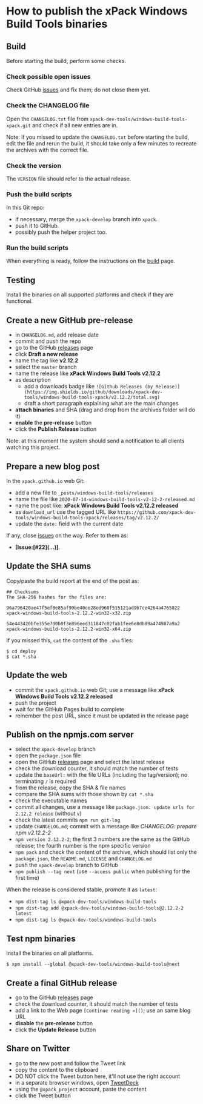 # How to publish the xPack Windows Build Tools binaries

## Build

Before starting the build, perform some checks.

### Check possible open issues

Check GitHub [issues](https://github.com/xpack-dev-tools/windows-build-tools-xpack/issues)
and fix them; do not close them yet.

### Check the CHANGELOG file

Open the `CHANGELOG.txt` file from `xpack-dev-tools/windows-build-tools-xpack.git`
and check if all new entries are in.

Note: if you missed to update the `CHANGELOG.txt` before starting the build,
edit the file and rerun the build, it should take only a few minutes to
recreate the archives with the correct file.

### Check the version

The `VERSION` file should refer to the actual release.

### Push the build scripts

In this Git repo:

- if necessary, merge the `xpack-develop` branch into `xpack`.
- push it to GitHub.
- possibly push the helper project too.

### Run the build scripts

When everything is ready, follow the instructions on the
[build](https://github.com/xpack-dev-tools/windows-build-tools-xpack/blob/master/README.md)
page.

## Testing

Install the binaries on all supported platforms and check if they are
functional.

## Create a new GitHub pre-release

- in `CHANGELOG.md`, add release date
- commit and push the repo
- go to the GitHub [releases](https://github.com/xpack-dev-tools/windows-build-tools-xpack/releases) page
- click **Draft a new release**
- name the tag like **v2.12.2**
- select the `master` branch
- name the release like **xPack Windows Build Tools v2.12.2**
- as description
  - add a downloads badge like `![Github Releases (by Release)](https://img.shields.io/github/downloads/xpack-dev-tools/windows-build-tools-xpack/v2.12.2/total.svg)`
  - draft a short paragraph explaining what are the main changes
- **attach binaries** and SHA (drag and drop from the archives folder will do it)
- **enable** the **pre-release** button
- click the **Publish Release** button

Note: at this moment the system should send a notification to all clients
watching this project.

## Prepare a new blog post

In the `xpack.github.io` web Git:

- add a new file to `_posts/windows-build-tools/releases`
- name the file like `2020-07-14-windows-build-tools-v2-12-2-released.md`
- name the post like: **xPack Windows Build Tools v2.12.2 released**
- as `download_url` use the tagged URL like `https://github.com/xpack-dev-tools/windows-build-tools-xpack/releases/tag/v2.12.2/`
- update the `date:` field with the current date

If any, close [issues](https://github.com/xpack-dev-tools/windows-build-tools-xpack/issues)
on the way. Refer to them as:

- **[Issue:\[#22\]\(...\)]**.

## Update the SHA sums

Copy/paste the build report at the end of the post as:

```console
## Checksums
The SHA-256 hashes for the files are:

96a796420ae47f5ef0e85af99be40ce28ed960f515121ad9b7ce4264a4765822
xpack-windows-build-tools-2.12.2-win32-x32.zip

54e443420bfe355e7d0b0f3e896eed311847c02fab1fee6e8db89a474987a9a2
xpack-windows-build-tools-2.12.2-win32-x64.zip
```

If you missed this, `cat` the content of the `.sha` files:

```console
$ cd deploy
$ cat *.sha
```

## Update the web

- commit the `xpack.github.io` web Git; use a message
  like **xPack Windows Build Tools v2.12.2 released**
- push the project
- wait for the GitHub Pages build to complete
- remember the post URL, since it must be updated in the release page

## Publish on the npmjs.com server

- select the `xpack-develop` branch
- open the `package.json` file
- open the GitHub [releases](https://github.com/xpack-dev-tools/windows-build-tools-xpack/releases)
  page and select the latest release
- check the download counter, it should match the number of tests
- update the `baseUrl:` with the file URLs (including the tag/version);
  no terminating `/` is required
- from the release, copy the SHA & file names
- compare the SHA sums with those shown by `cat *.sha`
- check the executable names
- commit all changes, use a message like
  `package.json: update urls for 2.12.2 release` (without `v`)
- check the latest commits `npm run git-log`
- update `CHANGELOG.md`; commit with a message like
  _CHANGELOG: prepare npm v2.12.2-2_
- `npm version 2.12.2-2`; the first 3 numbers are the same as the
  GitHub release; the fourth number is the npm specific version
- `npm pack` and check the content of the archive, which should list
  only the `package.json`, the `README.md`, `LICENSE` and `CHANGELOG.md`
- push the `xpack-develop` branch to GitHub
- `npm publish --tag next` (use `--access public` when publishing for the first time)

When the release is considered stable, promote it as `latest`:

- `npm dist-tag ls @xpack-dev-tools/windows-build-tools`
- `npm dist-tag add @xpack-dev-tools/windows-build-tools@2.12.2-2 latest`
- `npm dist-tag ls @xpack-dev-tools/windows-build-tools`

## Test npm binaries

Install the binaries on all platforms.

```console
$ xpm install --global @xpack-dev-tools/windows-build-tools@next
```

## Create a final GitHub release

- go to the GitHub [releases](https://github.com/xpack-dev-tools/windows-build-tools-xpack/releases) page
- check the download counter, it should match the number of tests
- add a link to the Web page `[Continue reading »]()`; use an same blog URL
- **disable** the **pre-release** button
- click the **Update Release** button

## Share on Twitter

- go to the new post and follow the Tweet link
- copy the content to the clipboard
- DO NOT click the Tweet button here, it'll not use the right account
- in a separate browser windows, open [TweetDeck](https://tweetdeck.twitter.com/)
- using the `@xpack_project` account, paste the content
- click the Tweet button
